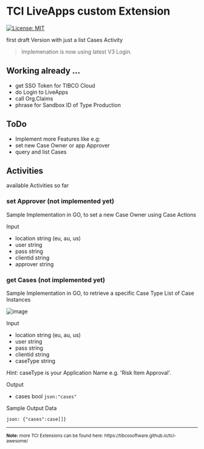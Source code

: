 # TCI LiveApps custom Extension
[![License: MIT](https://img.shields.io/badge/License-MIT-yellow.svg)](https://opensource.org/licenses/MIT)

first draft Version with just a list Cases Activity

> Implemenation is now using latest V3 Login.

## Working already ...
- get SSO Token for TIBCO Cloud
- do Login to LiveApps
- call Org.Claims
- phrase for Sandbox ID of Type Production

## ToDo
- Implement more Features like e.g:
- set new Case Owner or app Approver
- query and list Cases

## Activities
available Activities so far

### set Approver (not implemented yet)
Sample Implementation in GO, to set a new Case Owner using Case Actions

Input
- location              string  (eu, au, us)
- user                  string
- pass                  string
- clientid              string
- approver              string

### get Cases (not implemented yet)
Sample Implementation in GO, to retrieve a specific Case Type List of Case Instances

![image](../../screenshots/nonyet.png?raw=true "TCI Screenshot")

Input
- location              string  (eu, au, us)
- user                  string
- pass                  string
- clientid              string
- caseType              string

<i>Hint:</i> caseType is your Application Name e.g. 'Risk Item Approval'.

Output
- cases               bool   `json:"cases"`
  
Sample Output Data

``json:
{"cases":case[]}
``

<hr>
<sub><b>Note:</b> more TCI Extensions can be found here: https://tibcosoftware.github.io/tci-awesome/ </sub>
